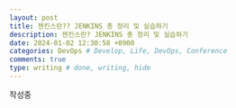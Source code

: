 ```yaml
---
layout: post
title: 젠킨스란?? JENKINS 총 정리 및 실습하기
description: 젠킨스란? JENKINS 총 정리 및 실습하기
date: 2024-01-02 12:30:58 +0900
categories: DevOps # Develop, Life, DevOps, Conference
comments: true
type: writing # done, writing, hide
---
```


작성중
